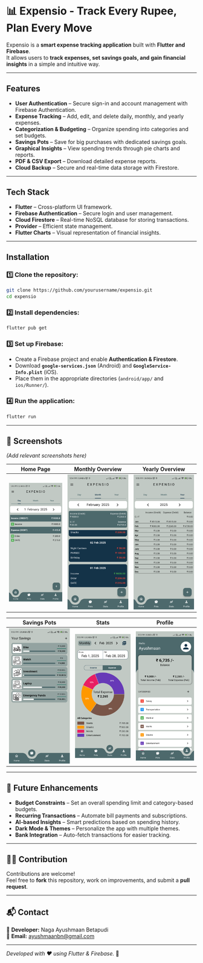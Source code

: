 # 📊 Expensio - Track Every Rupee, Plan Every Move

Expensio is a **smart expense tracking application** built with **Flutter and Firebase**.  
It allows users to **track expenses, set savings goals, and gain financial insights** in a simple and intuitive way.  

---

## **Features**  

- **User Authentication** – Secure sign-in and account management with Firebase Authentication.  
- **Expense Tracking** – Add, edit, and delete daily, monthly, and yearly expenses.  
- **Categorization & Budgeting** – Organize spending into categories and set budgets.  
- **Savings Pots** – Save for big purchases with dedicated savings goals.  
- **Graphical Insights** – View spending trends through pie charts and reports.  
- **PDF & CSV Export** – Download detailed expense reports.  
- **Cloud Backup** – Secure and real-time data storage with Firestore.  
<!-- - **Dark Mode & Themes** – Personalize the app with different themes. -->

---

## **Tech Stack**  

- **Flutter** – Cross-platform UI framework.  
- **Firebase Authentication** – Secure login and user management.  
- **Cloud Firestore** – Real-time NoSQL database for storing transactions.  
- **Provider** – Efficient state management.  
- **Flutter Charts** – Visual representation of financial insights.  
<!-- - **Firebase Storage** – Securely store user-uploaded files. -->

---

## **Installation**  

### **1️⃣ Clone the repository:**  
```sh
git clone https://github.com/yourusername/expensio.git
cd expensio
```

### **2️⃣ Install dependencies:**  
```sh
flutter pub get
```

### **3️⃣ Set up Firebase:**  
- Create a Firebase project and enable **Authentication & Firestore**.  
- Download **`google-services.json`** (Android) and **`GoogleService-Info.plist`** (iOS).  
- Place them in the appropriate directories (`android/app/` and `ios/Runner/`).  

### **4️⃣ Run the application:**  
```sh
flutter run
```

---

## **📸 Screenshots**  

_(Add relevant screenshots here)_  

| Home Page | Monthly Overview | Yearly Overview |
|-----------|------------|-------|
| ![Dashboard](screenshots/flutter_01.png) | ![Add Expense](screenshots/flutter_02.png) | ![Stats](screenshots/flutter_03.png) |

| Savings Pots | Stats | Profile |
|-------------|---------|----------|
| ![Savings Pots](screenshots/flutter_04.png) | ![Profile](screenshots/flutter_05.png) | ![Settings](screenshots/flutter_06.png) |

---

## **🚀 Future Enhancements**  

- **Budget Constraints** – Set an overall spending limit and category-based budgets.  
- **Recurring Transactions** – Automate bill payments and subscriptions.  
- **AI-based Insights** – Smart predictions based on spending history.  
- **Dark Mode & Themes** – Personalize the app with multiple themes.  
- **Bank Integration** – Auto-fetch transactions for easier tracking.  
<!-- - **Multi-Currency Support** – Track expenses in different currencies. -->

---

## **👨‍💻 Contribution**  

Contributions are welcome!  
Feel free to **fork** this repository, work on improvements, and submit a **pull request**.  

---

## **📬 Contact**  

📩 **Developer:** Naga Ayushmaan Betapudi  
📧 **Email:** [ayushmaanbn@gmail.com](mailto:ayushmaanbn@gmail.com)  

---

_Developed with ❤️ using Flutter & Firebase._ 🚀  

